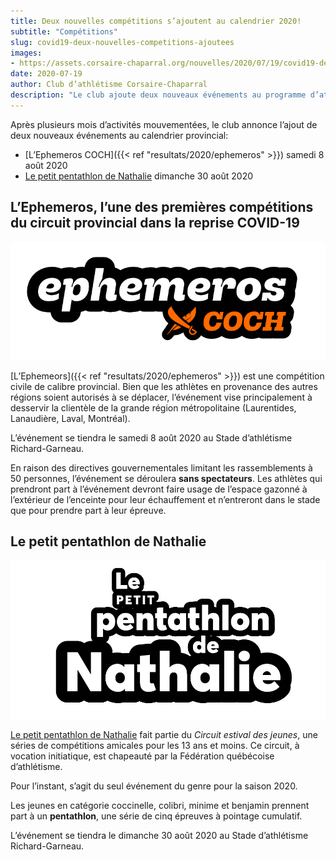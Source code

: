 ```yaml
---
title: Deux nouvelles compétitions s’ajoutent au calendrier 2020!
subtitle: "Compétitions"
slug: covid19-deux-nouvelles-competitions-ajoutees
images:
- https://assets.corsaire-chaparral.org/nouvelles/2020/07/19/covid19-deux-nouvelles-competitions-ajoutees/couverture.jpg
date: 2020-07-19
author: Club d’athlétisme Corsaire-Chaparral
description: "Le club ajoute deux nouveaux événements au programme d’athlétisme québécois."
---
```


Après plusieurs mois d’activités mouvementées, le club annonce l’ajout de deux nouveaux événements au calendrier provincial: 

- [L’Ephemeros COCH]({{< ref "resultats/2020/ephemeros" >}}) samedi 8 août 2020
- [Le petit pentathlon de Nathalie](/competitions/petit-pentathlon-nathalie/) dimanche 30 août 2020

## L’Ephemeros, l’une des premières compétitions du circuit provincial dans la reprise COVID-19

![Logo ephemeros COCH](logo-ephemeros.png)

[L’Ephemeors]({{< ref "resultats/2020/ephemeros" >}}) est une compétition civile de calibre provincial.
Bien que les athlètes en provenance des autres régions soient autorisés à se déplacer, l’événement vise principalement à desservir la clientèle de la grande région métropolitaine (Laurentides, Lanaudière, Laval, Montréal).

L’événement se tiendra le samedi 8 août 2020 au Stade d’athlétisme Richard-Garneau.

En raison des directives gouvernementales limitant les rassemblements à 50 personnes, l’événement se déroulera **sans spectateurs**.
Les athlètes qui prendront part à l’événement devront faire usage de l’espace gazonné à l’extérieur de l’enceinte pour leur échauffement et n’entreront dans le stade que pour prendre part à leur épreuve.

## Le petit pentathlon de Nathalie

![Logo petit pentathlon de Nathalie COCH](logo-petit-pentathlon-nathalie.png)

[Le petit pentathlon de Nathalie](/competitions/petit-pentathlon-nathalie) fait partie du _Circuit estival des jeunes_, une séries de compétitions amicales pour les 13 ans et moins.
Ce circuit, à vocation initiatique, est chapeauté par la Fédération québécoise d’athlétisme.

Pour l’instant, s’agit du seul événement du genre pour la saison 2020.

Les jeunes en catégorie coccinelle, colibri, minime et benjamin prennent part à un **pentathlon**, une série de cinq épreuves à pointage cumulatif.

L’événement se tiendra le dimanche 30 août 2020 au Stade d’athlétisme Richard-Garneau.
